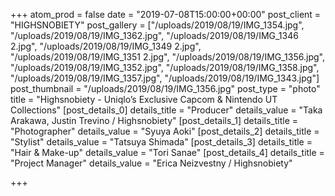 +++
atom_prod = false
date = "2019-07-08T15:00:00+00:00"
post_client = "HIGHSNOBIETY"
post_gallery = ["/uploads/2019/08/19/IMG_1354.jpg", "/uploads/2019/08/19/IMG_1362.jpg", "/uploads/2019/08/19/IMG_1346 2.jpg", "/uploads/2019/08/19/IMG_1349 2.jpg", "/uploads/2019/08/19/IMG_1351 2.jpg", "/uploads/2019/08/19/IMG_1356.jpg", "/uploads/2019/08/19/IMG_1352.jpg", "/uploads/2019/08/19/IMG_1358.jpg", "/uploads/2019/08/19/IMG_1357.jpg", "/uploads/2019/08/19/IMG_1343.jpg"]
post_thumbnail = "/uploads/2019/08/19/IMG_1356.jpg"
post_type = "photo"
title = "Highsnobiety - Uniqlo’s Exclusive Capcom & Nintendo UT Collections"
[post_details_0]
details_title = "Producer"
details_value = "Taka Arakawa, Justin Trevino / Highsnobiety"
[post_details_1]
details_title = "Photographer"
details_value = "Syuya Aoki"
[post_details_2]
details_title = "Stylist"
details_value = "Tatsuya Shimada"
[post_details_3]
details_title = "Hair & Make-up"
details_value = "Tori Sanae"
[post_details_4]
details_title = "Project Manager"
details_value = "Erica Neizvestny / Highsnobiety"

+++
